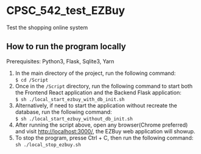 # CPSC_542_test_EZBuy
Test the shopping online system

## How to run the program locally

Prerequisites: Python3, Flask, Sqlite3, Yarn

1. In the main directory of the project, run the following command: \
   `$ cd /Script`
2. Once in the `/Script` directory, run the following command to start both the Frontend React application and the Backend Flask application: \
   `$ sh ./local_start_ezbuy_with_db_init.sh`
3. Alternatively, if need to start the application without recreate the database, run the following command: \
   `$ sh ./local_start_ezbuy_without_db_init.sh`
4. After running the script above, open any browser(Chrome preferred) and visit [http://localhost:3000/](http://localhost:3000/), the EZBuy web application will showup.
5. To stop the program, presse Ctrl + C, then run the following command: \
   `sh ./local_stop_ezbuy.sh`
